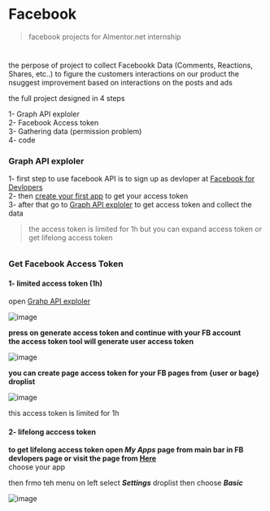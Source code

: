 # Facebook
> facebook projects for Almentor.net internship
#


the perpose of project to collect Facebookk Data (Comments, Reactions, Shares, etc..) to figure the customers interactions on our product 
the nsuggest improvement based on interactions on the posts and ads 

the full project designed in 4 steps

 1- Graph API exploler <br>
 2- Facebook Access token<br>
 3- Gathering data (permission problem) <br>
 4- code <br>

### Graph API exploler 

1- first step to use facebook API is to sign up as devloper at [Facebook for Devlopers](https://developers.facebook.com/)<br>
2- then [create your first app](https://developers.facebook.com/docs/development/create-an-app) to get your access token<br>
3- after that go to [Graph API exploler](https://developers.facebook.com/tools/explorer/) to get access token and collect the data<br>

> the access token is limited for 1h but you can expand access token or get lifelong access token
######
### Get Facebook Access Token
 #### 1- limited access token (1h)
 open [Grahp API exploler](https://developers.facebook.com/tools/explorer/) 
 
 
 ![image](https://user-images.githubusercontent.com/81495150/138315875-4bf1874f-ed74-4843-a535-1afdba81b994.png)
 
  __press on generate access token and continue with your FB account__<br>
  __the access token tool will generate user access token__
  
![image](https://user-images.githubusercontent.com/81495150/138346812-74b93791-df20-4234-8662-a362f1a353da.png)

**you can create page access token for your FB pages from {user or bage} droplist**

![image](https://user-images.githubusercontent.com/81495150/138346889-9d1c07d7-ceee-40f1-9eb5-21ce835b6fb4.png)

this access token is limited for 1h 

 #### 2- lifelong acccess token
 
 **to get lifelong access token open *My Apps* page from main bar in FB devlopers page or visit the page from [Here](https://developers.facebook.com/apps/)**<br>
 choose your app
 
 then frmo teh menu on left select ***Settings*** droplist then choose ***Basic***
 
 ![image](https://user-images.githubusercontent.com/81495150/138348600-061667e2-380e-490c-8426-07034e742962.png)
 
 

 
 

